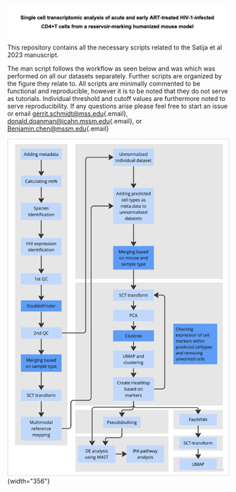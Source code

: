 ![](images/paper_title.png)This repository contains all the necessary scripts related to the Satija et al 2023 manuscript.

The man script follows the workflow as seen below and was which was performed on all our datasets separately. Further scripts are organized by the figure they relate to. All scripts are minimally commented to be functional and reproducible, however it is to be noted that they do not serve as tutorials. Individual threshold and cutoff values are furthermore noted to serve reproducibility. If any questions arise please feel free to start an issue or email [gerrit.schmidt\@mss.edu](mailto:gerrit.schmidt@mss.edu){.email}, [donald.doanman\@icahn.mssm.edu](mailto:don.doanman@icahn.mssm.edu){.email}, or [Benjamin.chen\@mssm.edu](mailto:Benjamin.chen@mssm.edu){.email}

![](images/Workflow.png){width="356"}
